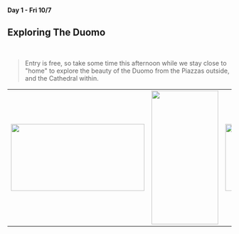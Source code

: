 #### Day 1 - Fri 10/7 
## Exploring The Duomo
<br>

> Entry is free, so take some time this afternoon while we stay close to "home" to explore the beauty of the Duomo from the Piazzas outside, and the Cathedral within. 

|     |     |     |
| --- | --- | --- | 
| <img src="https://www.insideinferno.com/images/firenze/Duomo/Duomo-Battistero_1118.jpg" width="300" height="150"> | <img src="https://thumbs.dreamstime.com/b/florence-italy-september-florence-duomo-main-nave-inside-cathedral-santa-maria-del-fiore-florence-italy-florence-duomo-main-190010534.jpg" width="150" height="300"> | <img src="https://d1c96a4wcgziwl.cloudfront.net/ec76Florence_Duomo_Information_Faqs_03.jpg" width="300" height="150"> |